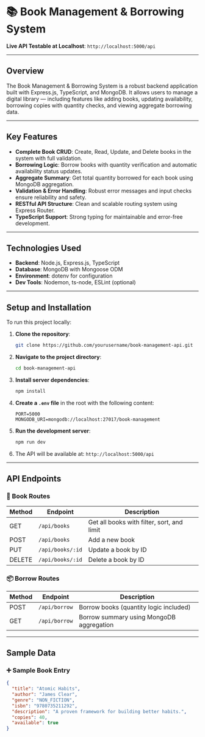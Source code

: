 # 📚 Book Management & Borrowing System

**Live API Testable at Localhost**: `http://localhost:5000/api`

---

## Overview

The Book Management & Borrowing System is a robust backend application built with Express.js, TypeScript, and MongoDB. It allows users to manage a digital library — including features like adding books, updating availability, borrowing copies with quantity checks, and viewing aggregate borrowing data.

---

## Key Features

- **Complete Book CRUD**: Create, Read, Update, and Delete books in the system with full validation.
- **Borrowing Logic**: Borrow books with quantity verification and automatic availability status updates.
- **Aggregate Summary**: Get total quantity borrowed for each book using MongoDB aggregation.
- **Validation & Error Handling**: Robust error messages and input checks ensure reliability and safety.
- **RESTful API Structure**: Clean and scalable routing system using Express Router.
- **TypeScript Support**: Strong typing for maintainable and error-free development.

---

## Technologies Used

- **Backend**: Node.js, Express.js, TypeScript
- **Database**: MongoDB with Mongoose ODM
- **Environment**: dotenv for configuration
- **Dev Tools**: Nodemon, ts-node, ESLint (optional)

---

## Setup and Installation

To run this project locally:

1. **Clone the repository**:

   ```bash
   git clone https://github.com/yourusername/book-management-api.git
   ```

2. **Navigate to the project directory**:

   ```bash
   cd book-management-api
   ```

3. **Install server dependencies**:

   ```bash
   npm install
   ```

4. **Create a `.env` file** in the root with the following content:

   ```
   PORT=5000
   MONGODB_URI=mongodb://localhost:27017/book-management
   ```

5. **Run the development server**:

   ```bash
   npm run dev
   ```

6. The API will be available at: `http://localhost:5000/api`

---

## API Endpoints

### 📘 Book Routes

| Method | Endpoint         | Description                                |
| ------ | ---------------- | ------------------------------------------ |
| GET    | `/api/books`     | Get all books with filter, sort, and limit |
| POST   | `/api/books`     | Add a new book                             |
| PUT    | `/api/books/:id` | Update a book by ID                        |
| DELETE | `/api/books/:id` | Delete a book by ID                        |

### 📦 Borrow Routes

| Method | Endpoint      | Description                              |
| ------ | ------------- | ---------------------------------------- |
| POST   | `/api/borrow` | Borrow books (quantity logic included)   |
| GET    | `/api/borrow` | Borrow summary using MongoDB aggregation |

---

## Sample Data

### ➕ Sample Book Entry

```json
{
  "title": "Atomic Habits",
  "author": "James Clear",
  "genre": "NON_FICTION",
  "isbn": "9780735211292",
  "description": "A proven framework for building better habits.",
  "copies": 40,
  "available": true
}
```

